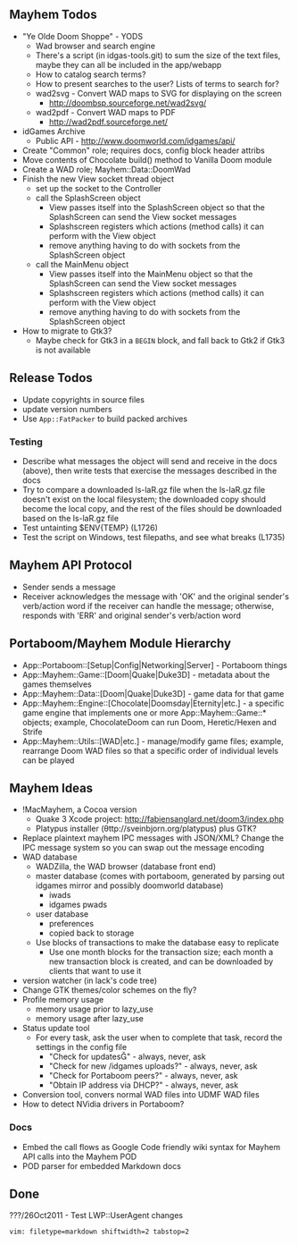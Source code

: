 ## Mayhem Todos ##
- "Ye Olde Doom Shoppe" - YODS
  - Wad browser and search engine
  - There's a script (in idgas-tools.git) to sum the size of the text files,
    maybe they can all be included in the app/webapp
  - How to catalog search terms?
  - How to present searches to the user?  Lists of terms to search for?
  - wad2svg - Convert WAD maps to SVG for displaying on the screen
    - http://doombsp.sourceforge.net/wad2svg/
  - wad2pdf - Convert WAD maps to PDF
    - http://wad2pdf.sourceforge.net/
- idGames Archive
  - Public API - http://www.doomworld.com/idgames/api/
- Create "Common" role; requires docs, config block header attribs
- Move contents of Chocolate build() method to Vanilla Doom module
- Create a WAD role; Mayhem::Data::DoomWad
- Finish the new View socket thread object 
  - set up the socket to the Controller
  - call the SplashScreen object
    - View passes itself into the SplashScreen object so that the SplashScreen
      can send the View socket messages
    - Splashscreen registers which actions (method calls) it can perform with
      the View object
    - remove anything having to do with sockets from the SplashScreen object
  - call the MainMenu object
    - View passes itself into the MainMenu object so that the SplashScreen can
      send the View socket messages
    - Splashscreen registers which actions (method calls) it can perform with
      the View object
    - remove anything having to do with sockets from the SplashScreen object
- How to migrate to Gtk3?
  - Maybe check for Gtk3 in a `BEGIN` block, and fall back to Gtk2 if Gtk3 is
    not available

## Release Todos ##
- Update copyrights in source files
- update version numbers
- Use `App::FatPacker` to build packed archives

### Testing ###
- Describe what messages the object will send and receive in the docs (above),
  then write tests that exercise the messages described in the docs
- Try to compare a downloaded ls-laR.gz file when the ls-laR.gz file doesn't
  exist on the local filesystem; the downloaded copy should become the local
  copy, and the rest of the files should be downloaded based on the ls-laR.gz
  file
- Test untainting $ENV{TEMP} (L1726)
- Test the script on Windows, test filepaths, and see what breaks (L1735)
## Mayhem API Protocol ##
- Sender sends a message
- Receiver acknowledges the message with 'OK' and the original sender's
  verb/action word if the receiver can handle the message; otherwise, responds
  with 'ERR' and original sender's verb/action word

## Portaboom/Mayhem Module Hierarchy ##
- App::Portaboom::[Setup|Config|Networking|Server] - Portaboom things
- App::Mayhem::Game::[Doom|Quake|Duke3D] - metadata about the games themselves
- App::Mayhem::Data::[Doom|Quake|Duke3D] - game data for that game
- App::Mayhem::Engine::[Chocolate|Doomsday|Eternity|etc.] - a specific game
  engine that implements one or more App::Mayhem::Game::* objects; example,
  ChocolateDoom can run Doom, Heretic/Hexen and Strife
- App::Mayhem::Utils::[WAD|etc.] - manage/modify game files; example,
  rearrange Doom WAD files so that a specific order of individual levels can
  be played

## Mayhem Ideas ##
- !MacMayhem, a Cocoa version
  - Quake 3 Xcode project: http://fabiensanglard.net/doom3/index.php
  - Platypus installer (θttp://sveinbjorn.org/platypus) plus GTK?
- Replace plaintext mayhem IPC messages with JSON/XML?  Change the IPC message
  system so you can swap out the message encoding
- WAD database
  - WADZilla, the WAD browser (database front end)
  - master database (comes with portaboom, generated by parsing out idgames
    mirror and possibly doomworld database)
    - iwads
    - idgames pwads
  - user database
    - preferences
    - copied back to storage
  - Use blocks of transactions to make the database easy to replicate
    - Use one month blocks for the transaction size; each month a new
      transaction block is created, and can be downloaded by clients that want
      to use it
- version watcher (in lack's code tree)
- Change GTK themes/color schemes on the fly?
- Profile memory usage
  - memory usage prior to lazy_use
  - memory usage after lazy_use
- Status update tool
  - For every task, ask the user when to complete that task, record the
    settings in the config file
    - "Check for updates" - always, never, ask
    - "Check for new /idgames uploads?" - always, never, ask
    - "Check for Portaboom peers?" - always, never, ask
    - "Obtain IP address via DHCP?" - always, never, ask
- Conversion tool, convers normal WAD files into UDMF WAD files
- How to detect NVidia drivers in Portaboom?

### Docs ###
- Embed the call flows as Google Code friendly wiki syntax for Mayhem API
  calls into the Mayhem POD
- POD parser for embedded Markdown docs

## Done ##
???/26Oct2011 - Test LWP::UserAgent changes

`vim: filetype=markdown shiftwidth=2 tabstop=2`
